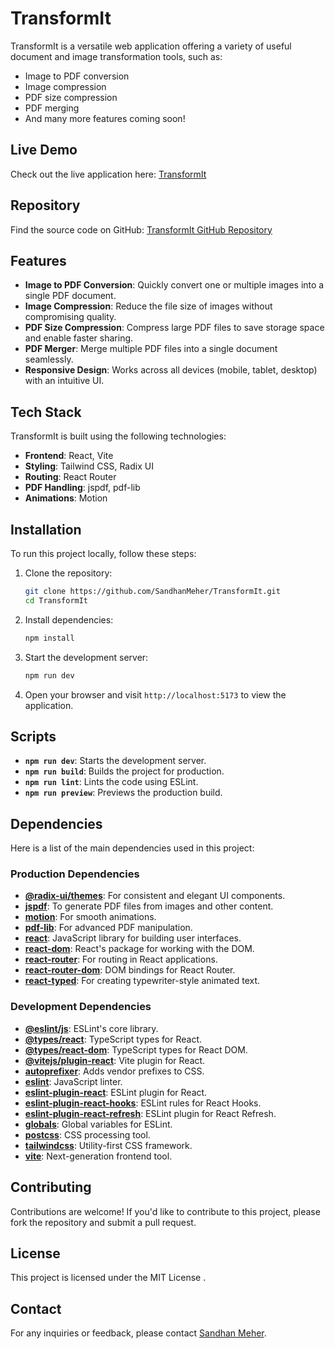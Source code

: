 # TransformIt

TransformIt is a versatile web application offering a variety of useful document and image transformation tools, such as:
- Image to PDF conversion
- Image compression
- PDF size compression
- PDF merging
- And many more features coming soon!

## Live Demo
Check out the live application here: [TransformIt](https://transform-it-xi.vercel.app/)

## Repository
Find the source code on GitHub: [TransformIt GitHub Repository](https://github.com/SandhanMeher/TransformIt.git)

## Features
- **Image to PDF Conversion**: Quickly convert one or multiple images into a single PDF document.
- **Image Compression**: Reduce the file size of images without compromising quality.
- **PDF Size Compression**: Compress large PDF files to save storage space and enable faster sharing.
- **PDF Merger**: Merge multiple PDF files into a single document seamlessly.
- **Responsive Design**: Works across all devices (mobile, tablet, desktop) with an intuitive UI.

## Tech Stack
TransformIt is built using the following technologies:
- **Frontend**: React, Vite
- **Styling**: Tailwind CSS, Radix UI
- **Routing**: React Router
- **PDF Handling**: jspdf, pdf-lib
- **Animations**: Motion

## Installation
To run this project locally, follow these steps:

1. Clone the repository:
   ```bash
   git clone https://github.com/SandhanMeher/TransformIt.git
   cd TransformIt
   ```
2. Install dependencies:
   ```bash
   npm install
   ```
3. Start the development server:
   ```bash
   npm run dev
   ```
4. Open your browser and visit `http://localhost:5173` to view the application.

## Scripts
- **`npm run dev`**: Starts the development server.
- **`npm run build`**: Builds the project for production.
- **`npm run lint`**: Lints the code using ESLint.
- **`npm run preview`**: Previews the production build.

## Dependencies
Here is a list of the main dependencies used in this project:

### Production Dependencies
- **[@radix-ui/themes](https://www.npmjs.com/package/@radix-ui/themes)**: For consistent and elegant UI components.
- **[jspdf](https://www.npmjs.com/package/jspdf)**: To generate PDF files from images and other content.
- **[motion](https://www.npmjs.com/package/motion)**: For smooth animations.
- **[pdf-lib](https://www.npmjs.com/package/pdf-lib)**: For advanced PDF manipulation.
- **[react](https://www.npmjs.com/package/react)**: JavaScript library for building user interfaces.
- **[react-dom](https://www.npmjs.com/package/react-dom)**: React's package for working with the DOM.
- **[react-router](https://www.npmjs.com/package/react-router)**: For routing in React applications.
- **[react-router-dom](https://www.npmjs.com/package/react-router-dom)**: DOM bindings for React Router.
- **[react-typed](https://www.npmjs.com/package/react-typed)**: For creating typewriter-style animated text.

### Development Dependencies
- **[@eslint/js](https://www.npmjs.com/package/@eslint/js)**: ESLint's core library.
- **[@types/react](https://www.npmjs.com/package/@types/react)**: TypeScript types for React.
- **[@types/react-dom](https://www.npmjs.com/package/@types/react-dom)**: TypeScript types for React DOM.
- **[@vitejs/plugin-react](https://www.npmjs.com/package/@vitejs/plugin-react)**: Vite plugin for React.
- **[autoprefixer](https://www.npmjs.com/package/autoprefixer)**: Adds vendor prefixes to CSS.
- **[eslint](https://www.npmjs.com/package/eslint)**: JavaScript linter.
- **[eslint-plugin-react](https://www.npmjs.com/package/eslint-plugin-react)**: ESLint plugin for React.
- **[eslint-plugin-react-hooks](https://www.npmjs.com/package/eslint-plugin-react-hooks)**: ESLint rules for React Hooks.
- **[eslint-plugin-react-refresh](https://www.npmjs.com/package/eslint-plugin-react-refresh)**: ESLint plugin for React Refresh.
- **[globals](https://www.npmjs.com/package/globals)**: Global variables for ESLint.
- **[postcss](https://www.npmjs.com/package/postcss)**: CSS processing tool.
- **[tailwindcss](https://www.npmjs.com/package/tailwindcss)**: Utility-first CSS framework.
- **[vite](https://www.npmjs.com/package/vite)**: Next-generation frontend tool.

## Contributing
Contributions are welcome! If you'd like to contribute to this project, please fork the repository and submit a pull request.

## License
This project is licensed under the MIT License .

## Contact
For any inquiries or feedback, please contact [Sandhan Meher](mailto:sandhanmeher@example.com).
